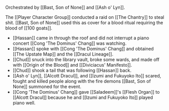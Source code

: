 Orchestrated by [[Bast, Son of None]] and [[Ash o' Lyn]].

The [[Player Character Group]] conducted a raid on [[The Chantry]] to steal shit. [[Bast, Son of None]] used this as cover for a blood ritual requiring the blood of [[100 goats]].

- [[Hassan]] came in through the roof and did not interrupt a piano concert [[Cong 'The Dominus' Chang]] was watching.
- [[Hassan]] spoke with [[Cong 'The Dominus' Chang]] and obtained [[The Upstate Map]] and the [[Dracul Lineage]].
- [[Chud]] snuck into the library vault, broke some wards, and made off with [[Origin of the Blood]] and [[Diviciacus' Manifesto]].
- [[Chud]] shook a tail that was following [[Hassan]] back.
- [[Ash o' Lyn]], [[Alcott Dracul]], and [[Izumi and Fukuyoko Ito]] scared, fought and killed people along with the fire demons [[Bast, Son of None]] summoned for the event.
- [[Cong 'The Dominus' Chang]] gave [[Saladeem]]'s [[Flesh Organ]] to [[Alcott Dracul]] because he and [[Izumi and Fukuyoko Ito]] played piano well.